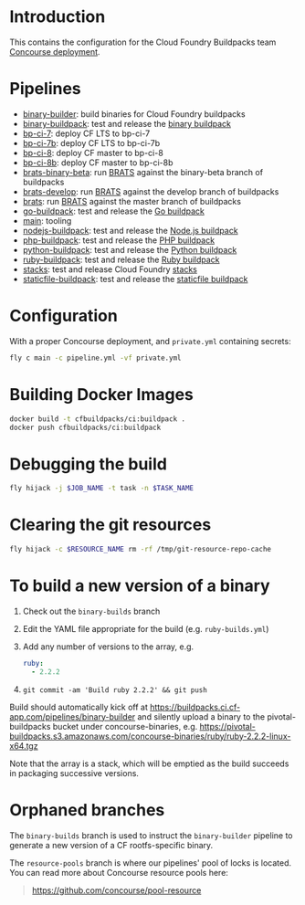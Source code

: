 # Introduction

This contains the configuration for the Cloud Foundry Buildpacks team [Concourse deployment](https://buildpacks.ci.cf-app.com/).

# Pipelines

* [binary-builder](pipelines/binary-builder.yml): build binaries for Cloud Foundry buildpacks
* [binary-buildpack](pipelines/binary-buildpack.yml): test and release the [binary buildpack](https://github.com/cloudfoundry/binary-buildpack)
* [bp-ci-7](pipelines/bp-ci-7.yml): deploy CF LTS to bp-ci-7
* [bp-ci-7b](pipelines/bp-ci-7b.yml): deploy CF LTS to bp-ci-7b
* [bp-ci-8](pipelines/bp-ci-8.yml): deploy CF master to bp-ci-8
* [bp-ci-8b](pipelines/bp-ci-8b.yml): deploy CF master to bp-ci-8b
* [brats-binary-beta](pipelines/brats-binary-beta.yml): run [BRATS](https://github.com/cloudfoundry/brats) against the binary-beta branch of buildpacks
* [brats-develop](pipelines/brats-develop.yml): run [BRATS](https://github.com/cloudfoundry/brats) against the develop branch of buildpacks
* [brats](pipelines/brats.yml): run [BRATS](https://github.com/cloudfoundry/brats) against the master branch of buildpacks
* [go-buildpack](pipelines/go-buildpack.yml): test and release the [Go buildpack](https://github.com/cloudfoundry/go-buildpack)
* [main](pipelines/main.yml): tooling
* [nodejs-buildpack](pipelines/nodejs-buildpack.yml): test and release the [Node.js buildpack](https://github.com/cloudfoundry/nodejs-buildpack)
* [php-buildpack](pipelines/php-buildpack.yml): test and release the [PHP buildpack](https://github.com/cloudfoundry/php-buildpack)
* [python-buildpack](pipelines/python-buildpack.yml): test and release the [Python buildpack](https://github.com/cloudfoundry/python-buildpack)
* [ruby-buildpack](pipelines/ruby-buildpack.yml): test and release the [Ruby buildpack](https://github.com/cloudfoundry/ruby-buildpack)
* [stacks](pipelines/stacks.yml): test and release Cloud Foundry [stacks](https://github.com/cloudfoundry/stacks)
* [staticfile-buildpack](pipelines/staticfile-buildpack.yml): test and release the [staticfile buildpack](https://github.com/cloudfoundry/staticfile-buildpack)

# Configuration

With a proper Concourse deployment, and `private.yml` containing secrets:

```sh
fly c main -c pipeline.yml -vf private.yml
```

# Building Docker Images

```sh
docker build -t cfbuildpacks/ci:buildpack .
docker push cfbuildpacks/ci:buildpack
```

# Debugging the build

```sh
fly hijack -j $JOB_NAME -t task -n $TASK_NAME
```

# Clearing the git resources

```sh
fly hijack -c $RESOURCE_NAME rm -rf /tmp/git-resource-repo-cache
```

# To build a new version of a binary

1. Check out the `binary-builds` branch
2. Edit the YAML file appropriate for the build (e.g. `ruby-builds.yml`)
3. Add any number of versions to the array, e.g.

	```yaml
	ruby:
	  - 2.2.2
	```

4. `git commit -am 'Build ruby 2.2.2' && git push`

Build should automatically kick off at
https://buildpacks.ci.cf-app.com/pipelines/binary-builder and silently
upload a binary to the pivotal-buildpacks bucket under
concourse-binaries,
e.g. https://pivotal-buildpacks.s3.amazonaws.com/concourse-binaries/ruby/ruby-2.2.2-linux-x64.tgz

Note that the array is a stack, which will be emptied as the build
succeeds in packaging successive versions.


# Orphaned branches

The `binary-builds` branch is used to instruct the `binary-builder`
pipeline to generate a new version of a CF rootfs-specific binary.

The `resource-pools` branch is where our pipelines' pool of locks is
located. You can read more about Concourse resource pools here:

> https://github.com/concourse/pool-resource
